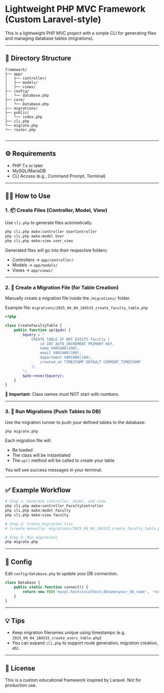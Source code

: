 # Lightweight PHP MVC Framework (Custom Laravel-style)

This is a lightweight PHP MVC project with a simple CLI for generating files and managing database tables (migrations).

---

## 📁 Directory Structure

```
framework/
├── app/
│   ├── controller/
│   ├── models/
│   ├── views/
├── config/
│   └── database.php
├── core/
│   └── Database.php
├── migrations/
├── public/
│   └── index.php
├── cli.php
└── migrate.php
└── router.php


```

---

## ⚙️ Requirements

- PHP 7.x or later
- MySQL/MariaDB
- CLI Access (e.g., Command Prompt, Terminal)

---

## 👨‍🛠️ How to Use

### 1. 📦 Create Files (Controller, Model, View)

Use `cli.php` to generate files automatically.

```bash
php cli.php make:controller UserController
php cli.php make:model User
php cli.php make:view user_view
```

Generated files will go into their respective folders:
- Controllers → `app/controller/`
- Models → `app/models/`
- Views → `app/views/`

---

### 2. 🧱 Create a Migration File (for Table Creation)

Manually create a migration file inside the `/migrations/` folder.

Example file: `migrations/2025_04_04_184533_create_faculty_table.php`

```php
<?php

class CreateFacultyTable {
    public function up($pdo) {
        $query = "
            CREATE TABLE IF NOT EXISTS faculty (
                id INT AUTO_INCREMENT PRIMARY KEY,
                name VARCHAR(100),
                email VARCHAR(100),
                department VARCHAR(100),
                created_at TIMESTAMP DEFAULT CURRENT_TIMESTAMP
            );
        ";
        $pdo->exec($query);
    }
}
```

📝 **Important**: Class names must NOT start with numbers.

---

### 3. 🚀 Run Migrations (Push Tables to DB)

Use the migration runner to push your defined tables to the database:

```bash
php migrate.php
```

Each migration file will:
- Be loaded
- The class will be instantiated
- The `up()` method will be called to create your table

You will see success messages in your terminal.

---

## ✅ Example Workflow

```bash
# Step 1: Generate controller, model, and view
php cli.php make:controller FacultyController
php cli.php make:model Faculty
php cli.php make:view faculty

# Step 2: Create migration file
# (create manually: migrations/2025_04_04_184533_create_faculty_table.php)

# Step 3: Run migrations
php migrate.php
```

---

## 🔧 Config

Edit `config/database.php` to update your DB connection.

```php
class Database {
    public static function connect() {
        return new PDO('mysql:host=localhost;dbname=your_db_name', 'root', '');
    }
}
```

---

## 💡 Tips

- Keep migration filenames unique using timestamps (e.g. `2025_04_04_184533_create_users_table.php`)
- You can expand `cli.php` to support route generation, migration creation, etc.

---

## 📌 License

This is a custom educational framework inspired by Laravel. Not for production use.

